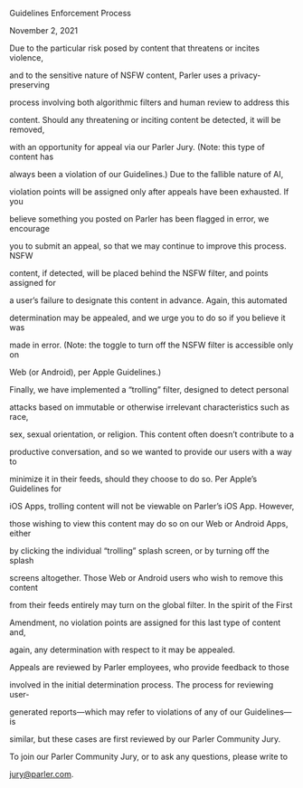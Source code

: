 Guidelines Enforcement Process



November 2, 2021



Due to the particular risk posed by content that threatens or incites violence,

and to the sensitive nature of NSFW content, Parler uses a privacy-preserving

process involving both algorithmic filters and human review to address this

content. Should any threatening or inciting content be detected, it will be removed,

with an opportunity for appeal via our Parler Jury. (Note: this type of content has

always been a violation of our Guidelines.) Due to the fallible nature of AI,

violation points will be assigned only after appeals have been exhausted. If you

believe something you posted on Parler has been flagged in error, we encourage

you to submit an appeal, so that we may continue to improve this process. NSFW

content, if detected, will be placed behind the NSFW filter, and points assigned for

a user’s failure to designate this content in advance. Again, this automated

determination may be appealed, and we urge you to do so if you believe it was

made in error. (Note: the toggle to turn off the NSFW filter is accessible only on

Web (or Android), per Apple Guidelines.)



Finally, we have implemented a “trolling” filter, designed to detect personal

attacks based on immutable or otherwise irrelevant characteristics such as race,

sex, sexual orientation, or religion. This content often doesn’t contribute to a

productive conversation, and so we wanted to provide our users with a way to

minimize it in their feeds, should they choose to do so. Per Apple’s Guidelines for

iOS Apps, trolling content will not be viewable on Parler’s iOS App. However,

those wishing to view this content may do so on our Web or Android Apps, either

by clicking the individual “trolling” splash screen, or by turning off the splash

screens altogether. Those Web or Android users who wish to remove this content

from their feeds entirely may turn on the global filter. In the spirit of the First

Amendment, no violation points are assigned for this last type of content and,

again, any determination with respect to it may be appealed.



Appeals are reviewed by Parler employees, who provide feedback to those

involved in the initial determination process. The process for reviewing user-

generated reports—which may refer to violations of any of our Guidelines—is

similar, but these cases are first reviewed by our Parler Community Jury.



To join our Parler Community Jury, or to ask any questions, please write to

jury@parler.com.
